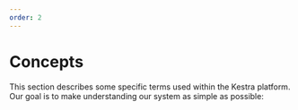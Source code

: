 ```yaml
---
order: 2
---
```

# Concepts

This section describes some specific terms used within the Kestra platform. Our goal is to make understanding our system as simple as possible: 


<ChildTableOfContents :header="true"/>
